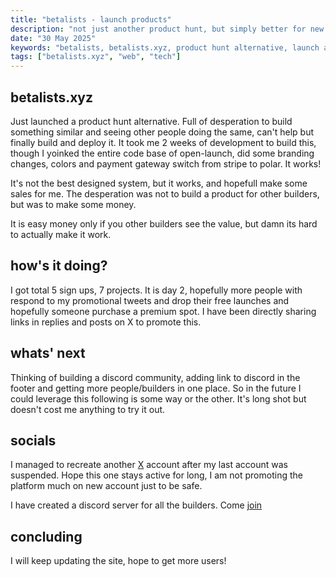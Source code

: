 ```yaml
---
title: "betalists - launch products"
description: "not just another product hunt, but simply better for new ideas that are not yet built"
date: "30 May 2025"
keywords: "betalists, betalists.xyz, product hunt alternative, launch and find products"
tags: ["betalists.xyz", "web", "tech"]
---
```


## betalists.xyz

Just launched a product hunt alternative. Full of desperation to build something similar and seeing other people doing the same, can't help but finally build and deploy it. It took me 2 weeks of development to build this, though I yoinked the entire code base of open-launch, did some branding changes, colors and payment gateway switch from stripe to polar. It works!

It's not the best designed system, but it works, and hopefull make some sales for me. The desperation was not to build a product for other builders, but was to make some money.

It is easy money only if you other builders see the value, but damn its hard to actually make it work.

## how's it doing?

I got total 5 sign ups, 7 projects. It is day 2, hopefully more people with respond to my promotional tweets and drop their free launches and hopefully someone purchase a premium spot. I have been directly sharing links in replies and posts on X to promote this.

## whats' next

Thinking of building a discord community, adding link to discord in the footer and getting more people/builders in one place. So in the future I could leverage this following is some way or the other. It's long shot but doesn't cost me anything to try it out.

## socials

I managed to recreate another [X](https://x.com/betalistsxyz) account after my last account was suspended. Hope this one stays active for long, I am not promoting the platform much on new account just to be safe.

I have created a discord server for all the builders. Come [join](https://discord.gg/2zagApppRX)

## concluding

I will keep updating the site, hope to get more users!
